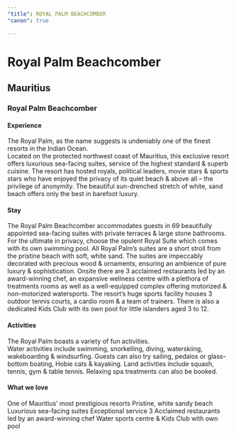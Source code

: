 ```yaml
---
"title": ROYAL PALM BEACHCOMBER
"canon": true

---
```


# Royal Palm Beachcomber
## Mauritius
### Royal Palm Beachcomber

#### Experience
The Royal Palm, as the name suggests is undeniably one of the finest resorts in the Indian Ocean.  
Located on the protected northwest coast of Mauritius, this exclusive resort offers luxurious sea-facing suites, service of the highest standard &amp; superb cuisine.
The resort has hosted royals, political leaders, movie stars &amp; sports stars who have enjoyed the privacy of its quiet beach &amp; above all – the privilege of anonymity.
The beautiful sun-drenched stretch of white, sand beach offers only the best in barefoot luxury.

#### Stay
The Royal Palm Beachcomber accommodates guests in 69 beautifully appointed sea-facing suites with private terraces &amp; large stone bathrooms.  For the ultimate in privacy, choose the opulent Royal Suite which comes with its own swimming pool.
All Royal Palm’s suites are a short stroll from the pristine beach with soft, white sand.  The suites are impeccably decorated with precious wood &amp; ornaments, ensuring an ambience of pure luxury &amp; sophistication.
Onsite there are 3 acclaimed restaurants led by an award-winning chef, an expansive wellness centre with a plethora of treatments rooms as well as a well-equipped complex offering motorized &amp; non-motorized watersports.
The resort’s huge sports facility houses 3 outdoor tennis courts, a cardio room &amp; a team of trainers.  There is also a dedicated Kids Club with its own pool for little islanders aged 3 to 12.

#### Activities
The Royal Palm boasts a variety of fun activities.    
Water activities include swimming, snorkelling, diving, waterskiing, wakeboarding &amp; windsurfing.  Guests can also try sailing, pedalos or glass-bottom boating, Hobie cats &amp; kayaking.
Land activities include squash, tennis, gym &amp; table tennis.  Relaxing spa treatments can also be booked.


#### What we love
One of Mauritius’ most prestigious resorts
Pristine, white sandy beach
Luxurious sea-facing suites 
Exceptional service
3 Acclaimed restaurants led by an award-winning chef
Water sports centre &amp; Kids Club with own pool
